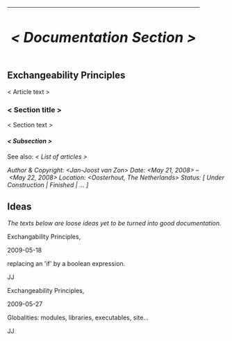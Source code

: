 ﻿|<h1>***< Documentation Section >***</h1>|
| :- |
## **Exchangeability Principles**
< Article text >
### **< Section title >**
< Section text >
#### *< Subsection >*

See also: *< List of articles >*


*Author & Copyright: <Jan-Joost van Zon>        Date: <May 21, 2008> – <May 22, 2008>        Location: <Oosterhout, The Netherlands>        Status: [ Under Construction | Finished | … ]*


## **Ideas**

*The texts below are loose ideas yet to be turned into good documentation.*





Exchangability Principles,

2009-05-18



replacing an 'if' by a boolean expression.



JJ



Exchangeability Principles,

2009-05-27



Globalities: modules, libraries, executables, site...



JJ

